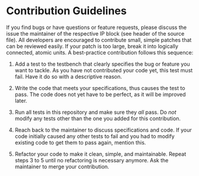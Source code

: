 # Contribution Guidelines

If you find bugs or have questions or feature requests, please discuss the issue the maintainer of
the respective IP block (see header of the source file).  All developers are encouraged to
contribute small, simple patches that can be reviewed easily.  If your patch is too large, break it
into logically connected, atomic units.  A best-practice contribution follows this sequence:

1.  Add a test to the testbench that clearly specifies the bug or feature you want to tackle.  As
    you have not contributed your code yet, this test must fail.  Have it do so with a descriptive
    reason.

2.  Write the code that meets your specifications, thus causes the test to pass.  The code does not
    yet have to be perfect, as it will be improved later.

3.  Run all tests in this repository and make sure they *all* pass.  Do *not* modify any tests other
    than the one you added for this contribution.

4.  Reach back to the maintainer to discuss specifications and code.  If your code initially caused
    any other tests to fail and you had to modify existing code to get them to pass again, mention
    this.

5.  Refactor your code to make it clean, simple, and maintainable.  Repeat steps 3 to 5 until no
    refactoring is necessary anymore.  Ask the maintainer to merge your contribution.
